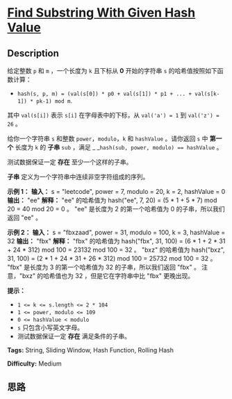 # [Find Substring With Given Hash Value][title]

## Description

给定整数 `p` 和 `m` ，一个长度为 `k` 且下标从 **0**  开始的字符串 `s` 的哈希值按照如下函数计算：

  * `hash(s, p, m) = (val(s[0]) * p0 + val(s[1]) * p1 + ... + val(s[k-1]) * pk-1) mod m`.

其中 `val(s[i])` 表示 `s[i]` 在字母表中的下标，从 `val('a') = 1` 到 `val('z') = 26` 。

给你一个字符串 `s` 和整数 `power`，`modulo`，`k` 和 `hashValue` 。请你返回 `s` 中 **第一个** 长度为 `k`
的 **子串**  `sub` ，满足 _ _`hash(sub, power, modulo) == hashValue` 。

测试数据保证一定 **存在**  至少一个这样的子串。

**子串** 定义为一个字符串中连续非空字符组成的序列。



**示例 1：**
            **输入：** s = "leetcode", power = 7, modulo = 20, k = 2, hashValue = 0    **输出：** "ee"    **解释：** "ee" 的哈希值为 hash("ee", 7, 20) = (5 * 1 + 5 * 7) mod 20 = 40 mod 20 = 0 。    "ee" 是长度为 2 的第一个哈希值为 0 的子串，所以我们返回 "ee" 。    

**示例 2：**
            **输入：** s = "fbxzaad", power = 31, modulo = 100, k = 3, hashValue = 32    **输出：** "fbx"    **解释：** "fbx" 的哈希值为 hash("fbx", 31, 100) = (6 * 1 + 2 * 31 + 24 * 312) mod 100 = 23132 mod 100 = 32 。    "bxz" 的哈希值为 hash("bxz", 31, 100) = (2 * 1 + 24 * 31 + 26 * 312) mod 100 = 25732 mod 100 = 32 。    "fbx" 是长度为 3 的第一个哈希值为 32 的子串，所以我们返回 "fbx" 。    注意，"bxz" 的哈希值也为 32 ，但是它在字符串中比 "fbx" 更晚出现。    



**提示：**

  * `1 <= k <= s.length <= 2 * 104`
  * `1 <= power, modulo <= 109`
  * `0 <= hashValue < modulo`
  * `s` 只包含小写英文字母。
  * 测试数据保证一定 **存在**  满足条件的子串。


**Tags:** String, Sliding Window, Hash Function, Rolling Hash

**Difficulty:** Medium

## 思路

[title]: https://leetcode-cn.com/problems/find-substring-with-given-hash-value
